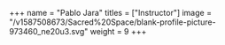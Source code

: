 +++
name = "Pablo Jara"
titles = ["Instructor"]
image = "/v1587508673/Sacred%20Space/blank-profile-picture-973460_ne20u3.svg"
weight = 9
+++